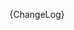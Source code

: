 [//]: # (This file was generated from: doc/templates/CHANGELOG.mdt using the documentation_builder package on: 2021-08-26 22:04:12.253183.)
{ChangeLog}